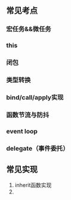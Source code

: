 ## 常见考点

### 宏任务&&微任务

### this

### 闭包

### 类型转换


### bind/call/apply实现


### 函数节流与防抖


### event loop

### delegate（事件委托）

## 常见实现

1. inherit函数实现
2. 